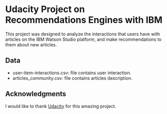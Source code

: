 # Udacity Project on Recommendations Engines with IBM
This project was designed to analyze the interactions that users have with articles on the IBM Watson Studio platform, and make recommendations to them about new articles.    

## Data
- user-item-interactions.csv: file contains user interaction.
- articles_community.csv: file contains articles description.  

## Acknowledgments
I would like to thank [Udacity](https://eu.udacity.com/) for this amazing project.
